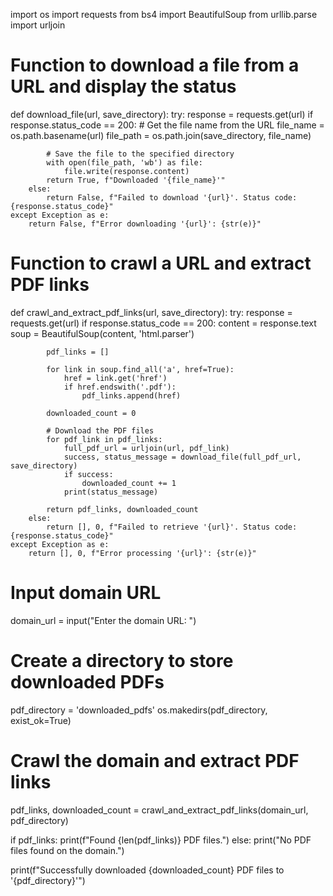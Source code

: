 import os
import requests
from bs4 import BeautifulSoup
from urllib.parse import urljoin

# Function to download a file from a URL and display the status
def download_file(url, save_directory):
    try:
        response = requests.get(url)
        if response.status_code == 200:
            # Get the file name from the URL
            file_name = os.path.basename(url)
            file_path = os.path.join(save_directory, file_name)
            
            # Save the file to the specified directory
            with open(file_path, 'wb') as file:
                file.write(response.content)
            return True, f"Downloaded '{file_name}'"
        else:
            return False, f"Failed to download '{url}'. Status code: {response.status_code}"
    except Exception as e:
        return False, f"Error downloading '{url}': {str(e)}"

# Function to crawl a URL and extract PDF links
def crawl_and_extract_pdf_links(url, save_directory):
    try:
        response = requests.get(url)
        if response.status_code == 200:
            content = response.text
            soup = BeautifulSoup(content, 'html.parser')
            
            pdf_links = []
            
            for link in soup.find_all('a', href=True):
                href = link.get('href')
                if href.endswith('.pdf'):
                    pdf_links.append(href)
            
            downloaded_count = 0
            
            # Download the PDF files
            for pdf_link in pdf_links:
                full_pdf_url = urljoin(url, pdf_link)
                success, status_message = download_file(full_pdf_url, save_directory)
                if success:
                    downloaded_count += 1
                print(status_message)
            
            return pdf_links, downloaded_count
        else:
            return [], 0, f"Failed to retrieve '{url}'. Status code: {response.status_code}"
    except Exception as e:
        return [], 0, f"Error processing '{url}': {str(e)}"

# Input domain URL
domain_url = input("Enter the domain URL: ")

# Create a directory to store downloaded PDFs
pdf_directory = 'downloaded_pdfs'
os.makedirs(pdf_directory, exist_ok=True)

# Crawl the domain and extract PDF links
pdf_links, downloaded_count = crawl_and_extract_pdf_links(domain_url, pdf_directory)

if pdf_links:
    print(f"Found {len(pdf_links)} PDF files.")
else:
    print("No PDF files found on the domain.")

print(f"Successfully downloaded {downloaded_count} PDF files to '{pdf_directory}'")
